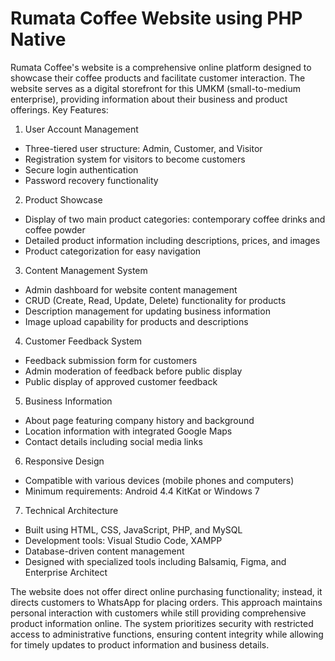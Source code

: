 # Rumata Coffee Website using PHP Native
Rumata Coffee's website is a comprehensive online platform designed to showcase their coffee products and facilitate customer interaction. The website serves as a digital storefront for this UMKM (small-to-medium enterprise), providing information about their business and product offerings.
Key Features:
1. User Account Management
- Three-tiered user structure: Admin, Customer, and Visitor
- Registration system for visitors to become customers
- Secure login authentication
- Password recovery functionality

2. Product Showcase
- Display of two main product categories: contemporary coffee drinks and coffee powder
- Detailed product information including descriptions, prices, and images
- Product categorization for easy navigation

3. Content Management System
- Admin dashboard for website content management
- CRUD (Create, Read, Update, Delete) functionality for products
- Description management for updating business information
- Image upload capability for products and descriptions

4. Customer Feedback System
- Feedback submission form for customers
- Admin moderation of feedback before public display
- Public display of approved customer feedback

5. Business Information
- About page featuring company history and background
- Location information with integrated Google Maps
- Contact details including social media links

6. Responsive Design
- Compatible with various devices (mobile phones and computers)
- Minimum requirements: Android 4.4 KitKat or Windows 7

7. Technical Architecture
- Built using HTML, CSS, JavaScript, PHP, and MySQL
- Development tools: Visual Studio Code, XAMPP
- Database-driven content management
- Designed with specialized tools including Balsamiq, Figma, and Enterprise Architect

The website does not offer direct online purchasing functionality; instead, it directs customers to WhatsApp for placing orders. This approach maintains personal interaction with customers while still providing comprehensive product information online. The system prioritizes security with restricted access to administrative functions, ensuring content integrity while allowing for timely updates to product information and business details.
